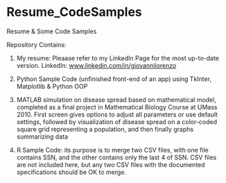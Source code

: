# Resume_CodeSamples
Resume &amp; Some Code Samples

Repository Contains: 

1) My resume: Pleaase refer to my LinkedIn Page for the most up-to-date version. LinkedIn: www.linkedin.com/in/giovannilorenzo

2) Python Sample Code (unfinished front-end of an app) using TkInter, Matplotlib & Python OOP

3) MATLAB simulation on disease spread based on mathematical model, completed as a final project in Mathematical Biology Course at UMass 2010. First screen gives options to adjust all parameters or use default settings, followed by visualization of disease spread on a color-coded square grid representing a population, and then finally graphs summarizing data

4) R Sample Code: its purpose is to merge two CSV files, with one file contains SSN, and the other contains only the last 4 of SSN. CSV files are not included here, but any two CSV files with the documented specifications should be OK to merge. 

